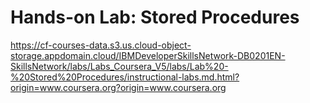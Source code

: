 # Hands-on Lab: Stored Procedures

https://cf-courses-data.s3.us.cloud-object-storage.appdomain.cloud/IBMDeveloperSkillsNetwork-DB0201EN-SkillsNetwork/labs/Labs_Coursera_V5/labs/Lab%20-%20Stored%20Procedures/instructional-labs.md.html?origin=www.coursera.org?origin=www.coursera.org